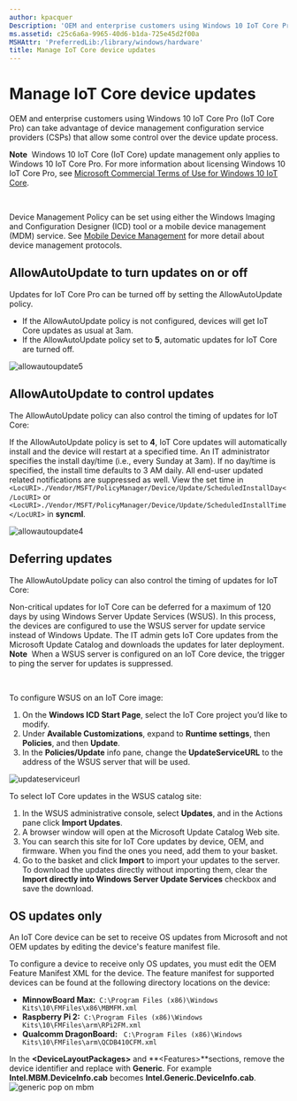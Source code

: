```yaml
---
author: kpacquer
Description: 'OEM and enterprise customers using Windows 10 IoT Core Pro (IoT Core Pro) can take advantage of device management configuration service providers (CSPs) that allow some control over the device update process.'
ms.assetid: c25c6a6a-9965-40d6-b1da-725e45d2f00a
MSHAttr: 'PreferredLib:/library/windows/hardware'
title: Manage IoT Core device updates
---
```


# Manage IoT Core device updates


OEM and enterprise customers using Windows 10 IoT Core Pro (IoT Core Pro) can take advantage of device management configuration service providers (CSPs) that allow some control over the device update process.

**Note**  Windows 10 IoT Core (IoT Core) update management only applies to Windows 10 IoT Core Pro. For more information about licensing Windows 10 IoT Core Pro, see [Microsoft Commercial Terms of Use for Windows 10 IoT Core](http://go.microsoft.com/fwlink/?LinkID=614849).

 

Device Management Policy can be set using either the Windows Imaging and Configuration Designer (ICD) tool or a mobile device management (MDM) service. See [Mobile Device Management](https://msdn.microsoft.com/windows/hardware/dn914769.aspx ) for more detail about device management protocols.

## <span id="AllowAutoUpdate_to_turn_updates_on_or_off"></span><span id="allowautoupdate_to_turn_updates_on_or_off"></span><span id="ALLOWAUTOUPDATE_TO_TURN_UPDATES_ON_OR_OFF"></span>AllowAutoUpdate to turn updates on or off


Updates for IoT Core Pro can be turned off by setting the AllowAutoUpdate policy.

-   If the AllowAutoUpdate policy is not configured, devices will get IoT Core updates as usual at 3am.
-   If the AllowAutoUpdate policy set to **5**, automatic updates for IoT Core are turned off.

![allowautoupdate5](images/policy1.png)

## <span id="AllowAutoUpdate_to_control_updates"></span><span id="allowautoupdate_to_control_updates"></span><span id="ALLOWAUTOUPDATE_TO_CONTROL_UPDATES"></span>AllowAutoUpdate to control updates


The AllowAutoUpdate policy can also control the timing of updates for IoT Core:

If the AllowAutoUpdate policy is set to **4**, IoT Core updates will automatically install and the device will restart at a specified time. An IT administrator specifies the install day/time (i.e., every Sunday at 3am). If no day/time is specified, the install time defaults to 3 AM daily. All end-user updated related notifications are suppressed as well.
View the set time in ` <LocURI>./Vendor/MSFT/PolicyManager/Device/Update/ScheduledInstallDay</LocURI>` or ` <LocURI>./Vendor/MSFT/PolicyManager/Device/Update/ScheduledInstallTime</LocURI>` in **syncml**.

![allowautoupdate4](images/policy2.png)

## <span id="Deferring_updates"></span><span id="deferring_updates"></span><span id="DEFERRING_UPDATES"></span>Deferring updates


The AllowAutoUpdate policy can also control the timing of updates for IoT Core:

Non-critical updates for IoT Core can be deferred for a maximum of 120 days by using Windows Server Update Services (WSUS). In this process, the devices are configured to use the WSUS server for update service instead of Windows Update. The IT admin gets IoT Core updates from the Microsoft Update Catalog and downloads the updates for later deployment.
**Note**  When a WSUS server is configured on an IoT Core device, the trigger to ping the server for updates is suppressed.

 

To configure WSUS on an IoT Core image:

1.  On the **Windows ICD Start Page**, select the IoT Core project you’d like to modify.
2.  Under **Available Customizations**, expand to **Runtime settings**, then **Policies**, and then **Update**.
3.  In the **Policies/Update** info pane, change the **UpdateServiceURL** to the address of the WSUS server that will be used.

![updateserviceurl](images/updateurl.png)

To select IoT Core updates in the WSUS catalog site:

1.  In the WSUS administrative console, select **Updates**, and in the Actions pane click **Import Updates**.
2.  A browser window will open at the Microsoft Update Catalog Web site.
3.  You can search this site for IoT Core updates by device, OEM, and firmware. When you find the ones you need, add them to your basket.
4.  Go to the basket and click **Import** to import your updates to the server. To download the updates directly without importing them, clear the **Import directly into Windows Server Update Services** checkbox and save the download.

## <span id="OS_updates_only"></span><span id="os_updates_only"></span><span id="OS_UPDATES_ONLY"></span>OS updates only


An IoT Core device can be set to receive OS updates from Microsoft and not OEM updates by editing the device's feature manifest file.

To configure a device to receive only OS updates, you must edit the OEM Feature Manifest XML for the device. The feature manifest for supported devices can be found at the following directory locations on the device:

-   **MinnowBoard Max:**` C:\Program Files (x86)\Windows Kits\10\FMFiles\x86\MBMFM.xml`
-   **Raspberry Pi 2:**` C:\Program Files (x86)\Windows Kits\10\FMFiles\arm\RPi2FM.xml`
-   **Qualcomm DragonBoard:** ` C:\Program Files (x86)\Windows Kits\10\FMFiles\arm\QCDB410CFM.xml`

In the **&lt;DeviceLayoutPackages&gt;** and **&lt;Features&gt;**sections, remove the device identifier and replace with **Generic**. For example **Intel.MBM.DeviceInfo.cab** becomes **Intel.Generic.DeviceInfo.cab**.
![generic pop on mbm](images/genericpop.png)

 

 





